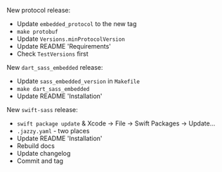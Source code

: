 New protocol release:
* Update `embedded_protocol` to the new tag
* `make protobuf`
* Update `Versions.minProtocolVersion`
* Update README 'Requirements'
* Check `TestVersions` first

New `dart_sass_embedded` release:
* Update `sass_embedded_version` in `Makefile`
* `make dart_sass_embedded`
* Update README 'Installation'

New `swift-sass` release:
* `swift package update` & Xcode -> File -> Swift Packages -> Update...
* `.jazzy.yaml` - two places
* Update README 'Installation'
* Rebuild docs
* Update changelog
* Commit and tag

